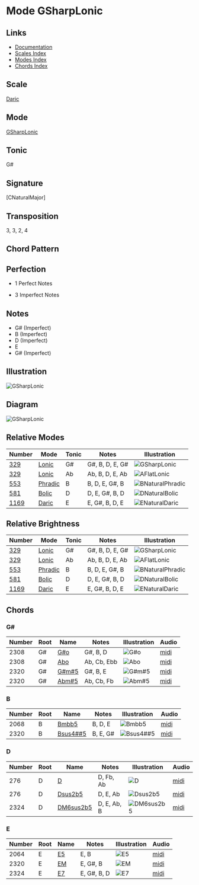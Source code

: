 # Mode GSharpLonic

## Links

- [Documentation](README.md)
- [Scales Index](Scales.md)
- [Modes Index](Modes.md)
- [Chords Index](Chords.md)

## Scale

[Daric](ScaleDaric.md)

## Mode

[GSharpLonic](ModeGSharpLonic.md)

## Tonic

G#

## Signature

[CNaturalMajor]

## Transposition

3, 3, 2, 4

## Chord Pattern



## Perfection

 - 1 Perfect Notes

 - 3 Imperfect Notes

## Notes

- G# (Imperfect)
- B (Imperfect)
- D (Imperfect)
- E
- G# (Imperfect)

## Illustration

![GSharpLonic](ModeGSharpLonic.png)

## Diagram

![GSharpLonic](CircleOfFifthModeGSharpLonic.png)

## Relative Modes

| Number | Mode | Tonic | Notes | Illustration |
|--------|------|-------|-------|--------------|
| [329](https://ianring.com/musictheory/scales/329) | [Lonic](ModeLonic.md) | G# | G#, B, D, E, G# | ![GSharpLonic](ModeGSharpLonic.png) |
| [329](https://ianring.com/musictheory/scales/329) | [Lonic](ModeLonic.md) | Ab | Ab, B, D, E, Ab | ![AFlatLonic](ModeAFlatLonic.png) |
| [553](https://ianring.com/musictheory/scales/553) | [Phradic](ModePhradic.md) | B | B, D, E, G#, B | ![BNaturalPhradic](ModeBNaturalPhradic.png) |
| [581](https://ianring.com/musictheory/scales/581) | [Bolic](ModeBolic.md) | D | D, E, G#, B, D | ![DNaturalBolic](ModeDNaturalBolic.png) |
| [1169](https://ianring.com/musictheory/scales/1169) | [Daric](ModeDaric.md) | E | E, G#, B, D, E | ![ENaturalDaric](ModeENaturalDaric.png) |
## Relative Brightness

| Number | Mode | Tonic | Notes | Illustration |
|--------|------|-------|-------|--------------|
| [329](https://ianring.com/musictheory/scales/329) | [Lonic](ModeLonic.md) | G# | G#, B, D, E, G# | ![GSharpLonic](CircleOfFifthModeGSharpLonic.png) |
| [329](https://ianring.com/musictheory/scales/329) | [Lonic](ModeLonic.md) | Ab | Ab, B, D, E, Ab | ![AFlatLonic](CircleOfFifthModeAFlatLonic.png) |
| [553](https://ianring.com/musictheory/scales/553) | [Phradic](ModePhradic.md) | B | B, D, E, G#, B | ![BNaturalPhradic](CircleOfFifthModeBNaturalPhradic.png) |
| [581](https://ianring.com/musictheory/scales/581) | [Bolic](ModeBolic.md) | D | D, E, G#, B, D | ![DNaturalBolic](CircleOfFifthModeDNaturalBolic.png) |
| [1169](https://ianring.com/musictheory/scales/1169) | [Daric](ModeDaric.md) | E | E, G#, B, D, E | ![ENaturalDaric](CircleOfFifthModeENaturalDaric.png) |

## Chords

### G#

| Number | Root | Name | Notes | Illustration | Audio |
|--------|------|------|-------|--------------|-------|
| 2308 | G# | [G#o](ChordGSharpDiminished.md) | G#, B, D | ![G#o](ChordGSharpDiminishedRootPosition.png) | [midi](ChordGSharpDiminishedRootPosition.mid) |
| 2308 | G# | [Abo](ChordAFlatDiminished.md) | Ab, Cb, Ebb | ![Abo](ChordAFlatDiminishedRootPosition.png) | [midi](ChordAFlatDiminishedRootPosition.mid) |
| 2320 | G# | [G#m#5](ChordGSharpMinorSharpFifth.md) | G#, B, E | ![G#m#5](ChordGSharpMinorSharpFifthRootPosition.png) | [midi](ChordGSharpMinorSharpFifthRootPosition.mid) |
| 2320 | G# | [Abm#5](ChordAFlatMinorSharpFifth.md) | Ab, Cb, Fb | ![Abm#5](ChordAFlatMinorSharpFifthRootPosition.png) | [midi](ChordAFlatMinorSharpFifthRootPosition.mid) |

### B

| Number | Root | Name | Notes | Illustration | Audio |
|--------|------|------|-------|--------------|-------|
| 2068 | B | [Bmbb5](ChordBNaturalMinorDoubleFlatFifth.md) | B, D, E | ![Bmbb5](ChordBNaturalMinorDoubleFlatFifthRootPosition.png) | [midi](ChordBNaturalMinorDoubleFlatFifthRootPosition.mid) |
| 2320 | B | [Bsus4##5](ChordBNaturalSuspendedFourthDoubleSharpFifth.md) | B, E, G# | ![Bsus4##5](ChordBNaturalSuspendedFourthDoubleSharpFifthRootPosition.png) | [midi](ChordBNaturalSuspendedFourthDoubleSharpFifthRootPosition.mid) |

### D

| Number | Root | Name | Notes | Illustration | Audio |
|--------|------|------|-------|--------------|-------|
| 276 | D | [D](ChordDNaturalDiminishedFlatThird.md) | D, Fb, Ab | ![D](ChordDNaturalDiminishedFlatThirdRootPosition.png) | [midi](ChordDNaturalDiminishedFlatThirdRootPosition.mid) |
| 276 | D | [Dsus2b5](ChordDNaturalSuspendedSecondFlatFifth.md) | D, E, Ab | ![Dsus2b5](ChordDNaturalSuspendedSecondFlatFifthRootPosition.png) | [midi](ChordDNaturalSuspendedSecondFlatFifthRootPosition.mid) |
| 2324 | D | [DM6sus2b5](ChordDNaturalMajorSixthSuspendedSecondFlatFifth.md) | D, E, Ab, B | ![DM6sus2b5](ChordDNaturalMajorSixthSuspendedSecondFlatFifthRootPosition.png) | [midi](ChordDNaturalMajorSixthSuspendedSecondFlatFifthRootPosition.mid) |

### E

| Number | Root | Name | Notes | Illustration | Audio |
|--------|------|------|-------|--------------|-------|
| 2064 | E | [E5](ChordENaturalPowerChord.md) | E, B | ![E5](ChordENaturalPowerChordRootPosition.png) | [midi](ChordENaturalPowerChordRootPosition.mid) |
| 2320 | E | [EM](ChordENaturalMajor.md) | E, G#, B | ![EM](ChordENaturalMajorRootPosition.png) | [midi](ChordENaturalMajorRootPosition.mid) |
| 2324 | E | [E7](ChordENaturalDominantSeventh.md) | E, G#, B, D | ![E7](ChordENaturalDominantSeventhRootPosition.png) | [midi](ChordENaturalDominantSeventhRootPosition.mid) |

